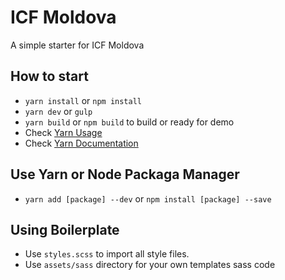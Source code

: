 # ICF Moldova
A simple starter for ICF Moldova

## How to start
- `yarn install` or `npm install`
- `yarn dev` or `gulp`
- `yarn build` or `npm build` to build or ready for demo
- Check [Yarn Usage](https://yarnpkg.com/en/docs/usage)
- Check [Yarn Documentation](https://yarnpkg.com/en/docs/cli/)

## Use Yarn or Node Packaga Manager

- `yarn add [package] --dev` or `npm install [package] --save`


## Using Boilerplate

- Use `styles.scss` to import all style files.
- Use `assets/sass` directory for your own templates sass code
